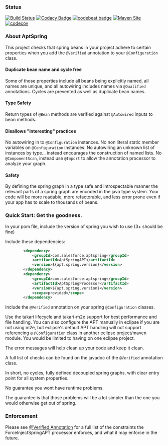 ### Status ###

[![Build Status](https://travis-ci.org/salesforce/AptSpring.svg?branch=master)](https://travis-ci.org/salesforce/AptSpring)
[![Codacy Badge](https://api.codacy.com/project/badge/Grade/7e9fe7e2a2534e9dacddaf15a9fc27e4)](https://www.codacy.com/app/rexhoffman/AptSpring?utm_source=github.com&amp;utm_medium=referral&amp;utm_content=salesforce/AptSpring&amp;utm_campaign=Badge_Grade)
[![codebeat badge](https://codebeat.co/badges/a0528ed4-185e-4ac2-90c5-a93477656a7a)](https://codebeat.co/projects/github-com-salesforce-aptspring-master)
[![Maven Site](https://img.shields.io/badge/MavenSite-1.0.0--SNAPSHOT-green.svg)](https://salesforce.github.com/AptSpring/1.0.0-SNAPSHOT/index.html)
[![codecov](https://codecov.io/gh/salesforce/AptSpring/branch/master/graph/badge.svg)](https://codecov.io/gh/salesforce/AptSpring)

### About AptSpring ###

This project checks that spring beans in your project adhere to certain properties when you add the ```@Verified``` annotation to your ```@Configuration``` class.

#### Duplicate bean name and cycle free ####

Some of those properties include all beans being explicitly named, all names are unique, and all autowiring includes names via ```@Qualified``` annotations.  Cycles are prevented as well as duplicate bean names.  

#### Type Safety ####

Return types of ```@Bean``` methods are verified against ```@Autowired``` inputs to bean methods.

#### Disallows "Interesting" practices ####

No autowiring in to ```@Configuration``` instances.
No non literal static member variables on ```@Configuration``` instances.
No autowiring an unknown list of instances by type... instead encourages the construction of named lists.
No ```@ComponentScan```, instead use ```@Import``` to allow the annotation processor to analyze your graph.

#### Safety ####

By defining the spring graph in a type safe and introspectable manner the relevant parts of a spring graph are encoded in the java type system.  Your code will be more readable, more refactorable, and less error prone even if your app has to scale to thousands of beans.

### Quick Start: Get the goodness. ###

In your pom file, include the version of spring you wish to use (3+ should be fine)

Include these dependencies:

```xml
        <dependency>
            <groupId>com.salesforce.aptspring</groupId>
            <artifactId>AptSpringAPI</artifactId>
            <version>${apt.spring.version}</version>
        </dependency>
        <dependency>
            <groupId>com.salesforce.aptspring</groupId>
            <artifactId>AptSpringProcessor</artifactId>
            <version>${apt.spring.version}</version>
            <scope>provided</scope>
        </dependency>
```

Include the ```@Verified``` annotation on your spring ```@Configuration``` classes.

Use the takari lifecycle and takari-m2e support for best performance and file handling.
You can also configure the APT manually in eclipse if you are not using m2e, but eclipse's default APT handling will not support referencing a ```@Configuration``` class in another eclipse project/maven module.   You would be limited to having on one eclipse project.

The error messages will help clean up your code and keep it clean.

A full list of checks can be found on the javadoc of the ```@Verified``` annotation class.

In short, no cycles, fully defined decoupled spring graphs, with clear entry point for all system properties.

No guarantee you wont have runtime problems.

The guarantee is that those problems will be a lot simpler than the one you would otherwise get out of spring.

### Enforcement ###
Please see [@Verified Annotation](./AptSpringAPI/src/main/java/com/salesforce/aptspring/Verified.java#L35) for a full list of the
constraints the ForceInjectSpringAPT processor enforces, and what it may enforce in the future.
